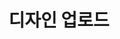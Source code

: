 ---
layout: default
title: 디자인 업로드
nav_order: 5
permalink: /docs/assemblies/designs/upload_design
parent: 디자인
grand_parent: 조립품
---